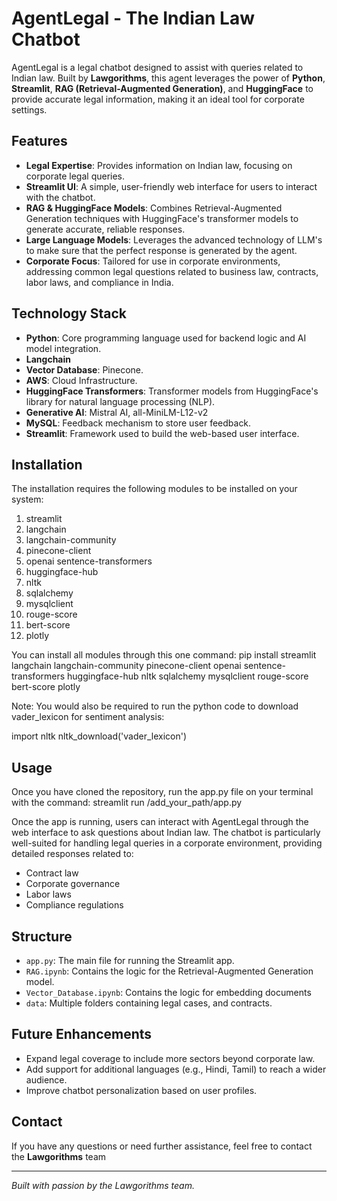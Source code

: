 # AgentLegal - The Indian Law Chatbot

AgentLegal is a legal chatbot designed to assist with queries related to Indian law. Built by **Lawgorithms**, this agent leverages the power of **Python**, **Streamlit**, **RAG (Retrieval-Augmented Generation)**, and **HuggingFace** to provide accurate legal information, making it an ideal tool for corporate settings. 

## Features

- **Legal Expertise**: Provides information on Indian law, focusing on corporate legal queries.
- **Streamlit UI**: A simple, user-friendly web interface for users to interact with the chatbot.
- **RAG & HuggingFace Models**: Combines Retrieval-Augmented Generation techniques with HuggingFace's transformer models to generate accurate, reliable responses.
- **Large Language Models**: Leverages the advanced technology of LLM's to make sure that the perfect response is generated by the agent.
- **Corporate Focus**: Tailored for use in corporate environments, addressing common legal questions related to business law, contracts, labor laws, and compliance in India.

## Technology Stack

- **Python**: Core programming language used for backend logic and AI model integration.
- **Langchain**
- **Vector Database**: Pinecone.
- **AWS**: Cloud Infrastructure.
- **HuggingFace Transformers**: Transformer models from HuggingFace's library for natural language processing (NLP).
- **Generative AI**: Mistral AI, all-MiniLM-L12-v2
- **MySQL**: Feedback mechanism to store user feedback.
- **Streamlit**: Framework used to build the web-based user interface.

## Installation

The installation requires the following modules to be installed on your system: 
1. streamlit
2. langchain
3. langchain-community
4. pinecone-client
5. openai sentence-transformers
6. huggingface-hub
7. nltk 
8. sqlalchemy
9. mysqlclient
10. rouge-score
11. bert-score
12. plotly

You can install all modules through this one command: 
pip install streamlit langchain langchain-community pinecone-client openai sentence-transformers huggingface-hub nltk sqlalchemy mysqlclient rouge-score bert-score plotly

Note: 
You would also be required to run the python code to download vader_lexicon for sentiment analysis:

import nltk
nltk_download('vader_lexicon')


## Usage

Once you have cloned the repository, run the app.py file on your terminal with the command: 
streamlit run /add_your_path/app.py

Once the app is running, users can interact with AgentLegal through the web interface to ask questions about Indian law. The chatbot is particularly well-suited for handling legal queries in a corporate environment, providing detailed responses related to:

- Contract law
- Corporate governance
- Labor laws
- Compliance regulations

## Structure

- `app.py`: The main file for running the Streamlit app.
- `RAG.ipynb`: Contains the logic for the Retrieval-Augmented Generation model.
- `Vector_Database.ipynb`: Contains the logic for embedding documents
- `data`: Multiple folders containing legal cases, and contracts.


## Future Enhancements

- Expand legal coverage to include more sectors beyond corporate law.
- Add support for additional languages (e.g., Hindi, Tamil) to reach a wider audience.
- Improve chatbot personalization based on user profiles.


## Contact

If you have any questions or need further assistance, feel free to contact the **Lawgorithms** team

---

*Built with passion by the Lawgorithms team.*
